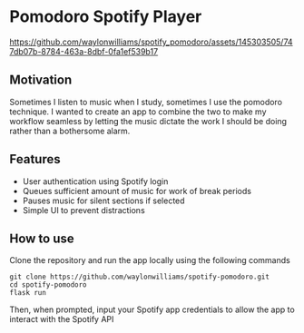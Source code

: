 # Pomodoro Spotify Player

https://github.com/waylonwilliams/spotify_pomodoro/assets/145303505/747db07b-8784-463a-8dbf-0fa1ef539b17

## Motivation

Sometimes I listen to music when I study, sometimes I use the pomodoro technique. I wanted to create an app to combine the two to make my workflow seamless by letting the music dictate the work I should be doing rather than a bothersome alarm.

## Features

* User authentication using Spotify login
* Queues sufficient amount of music for work of break periods
* Pauses music for silent sections if selected
* Simple UI to prevent distractions

## How to use

Clone the repository and run the app locally using the following commands

```
git clone https://github.com/waylonwilliams/spotify-pomodoro.git
cd spotify-pomodoro
flask run
```

Then, when prompted, input your Spotify app credentials to allow the app to interact with the Spotify API
